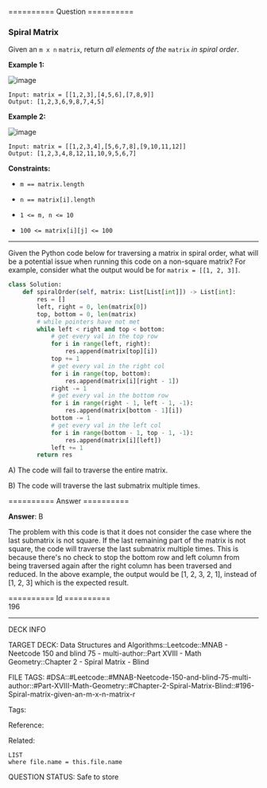 ========== Question ==========  

### Spiral Matrix

Given an `m x n` `matrix`, return _all elements of the_ `matrix` _in spiral order_.

**Example 1:**

![image](https://imagedelivery.net/CLfkmk9Wzy8_9HRyug4EVA/d23c7df9-a6dd-4b27-1b10-716af9df2c00/public)

```
Input: matrix = [[1,2,3],[4,5,6],[7,8,9]]
Output: [1,2,3,6,9,8,7,4,5]
```

**Example 2:**

![image](https://imagedelivery.net/CLfkmk9Wzy8_9HRyug4EVA/7a94bac6-b2a5-4487-77b0-8313eb6e0900/public)

```
Input: matrix = [[1,2,3,4],[5,6,7,8],[9,10,11,12]]
Output: [1,2,3,4,8,12,11,10,9,5,6,7]
```

**Constraints:**

-   `m == matrix.length`

-   `n == matrix[i].length`

-   `1 <= m, n <= 10`

-   `100 <= matrix[i][j] <= 100`

---

Given the Python code below for traversing a matrix in spiral order, what will be a potential issue when running this code on a non-square matrix? For example, consider what the output would be for `matrix = [[1, 2, 3]]`.

```python
class Solution:
    def spiralOrder(self, matrix: List[List[int]]) -> List[int]:
        res = []
        left, right = 0, len(matrix[0])
        top, bottom = 0, len(matrix)
        # while pointers have not met
        while left < right and top < bottom:
            # get every val in the top row
            for i in range(left, right):
                res.append(matrix[top][i])
            top += 1
            # get every val in the right col
            for i in range(top, bottom):
                res.append(matrix[i][right - 1])
            right -= 1
            # get every val in the bottom row
            for i in range(right - 1, left - 1, -1):
                res.append(matrix[bottom - 1][i])
            bottom -= 1
            # get every val in the left col
            for i in range(bottom - 1, top - 1, -1):
                res.append(matrix[i][left])
            left += 1
        return res
```

A) The code will fail to traverse the entire matrix.

B) The code will traverse the last submatrix multiple times.  

========== Answer ==========  

**Answer**: B

The problem with this code is that it does not consider the case where the last submatrix is not square. If the last remaining part of the matrix is not square, the code will traverse the last submatrix multiple times. This is because there's no check to stop the bottom row and left column from being traversed again after the right column has been traversed and reduced. In the above example, the output would be \[1, 2, 3, 2, 1\], instead of \[1, 2, 3\] which is the expected result.

========== Id ==========  
196

---

DECK INFO

TARGET DECK: Data Structures and Algorithms::Leetcode::MNAB - Neetcode 150 and blind 75 - multi-author::Part XVIII - Math Geometry::Chapter 2 - Spiral Matrix - Blind

FILE TAGS: #DSA::#Leetcode::#MNAB-Neetcode-150-and-blind-75-multi-author::#Part-XVIII-Math-Geometry::#Chapter-2-Spiral-Matrix-Blind::#196-Spiral-matrix-given-an-m-x-n-matrix-r

Tags:

Reference:

Related:

```dataview
LIST
where file.name = this.file.name
```
QUESTION STATUS: Safe to store
